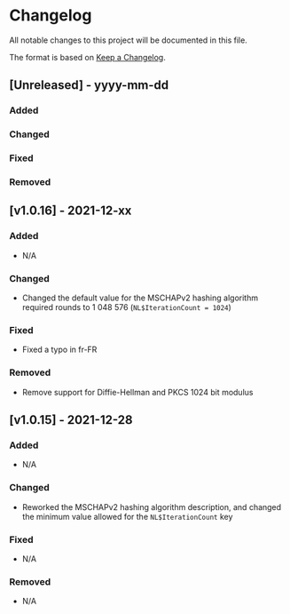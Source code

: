 # Changelog
All notable changes to this project will be documented in this file.

The format is based on [Keep a Changelog](https://keepachangelog.com/en/1.0.0/).

## [Unreleased] - yyyy-mm-dd

### Added
### Changed
### Fixed
### Removed

## [v1.0.16] - 2021-12-xx

### Added
- N/A

### Changed
- Changed the default value for the MSCHAPv2 hashing algorithm required rounds to 1 048 576 (`NL$IterationCount = 1024`)

### Fixed
- Fixed a typo in fr-FR

### Removed
-  Remove support for Diffie-Hellman and PKCS 1024 bit modulus

## [v1.0.15] - 2021-12-28

### Added
- N/A

### Changed
- Reworked the MSCHAPv2 hashing algorithm description, and changed the minimum value allowed for the `NL$IterationCount` key

### Fixed
- N/A

### Removed
- N/A
